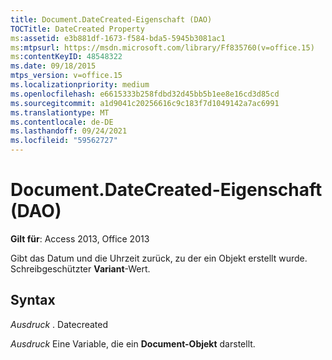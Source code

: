 ```yaml
---
title: Document.DateCreated-Eigenschaft (DAO)
TOCTitle: DateCreated Property
ms:assetid: e3b881df-1673-f584-bda5-5945b3081ac1
ms:mtpsurl: https://msdn.microsoft.com/library/Ff835760(v=office.15)
ms:contentKeyID: 48548322
ms.date: 09/18/2015
mtps_version: v=office.15
ms.localizationpriority: medium
ms.openlocfilehash: e6615333b258fdbd32d45bb5b1ee8e16cd3d85cd
ms.sourcegitcommit: a1d9041c20256616c9c183f7d1049142a7ac6991
ms.translationtype: MT
ms.contentlocale: de-DE
ms.lasthandoff: 09/24/2021
ms.locfileid: "59562727"
---
```

# <a name="documentdatecreated-property-dao"></a>Document.DateCreated-Eigenschaft (DAO)


**Gilt für**: Access 2013, Office 2013

Gibt das Datum und die Uhrzeit zurück, zu der ein Objekt erstellt wurde. Schreibgeschützter **Variant**-Wert.

## <a name="syntax"></a>Syntax

*Ausdruck* . Datecreated

*Ausdruck* Eine Variable, die ein **Document-Objekt** darstellt.

